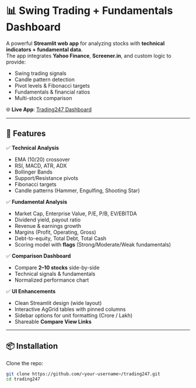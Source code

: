 # 📊 Swing Trading + Fundamentals Dashboard  

A powerful **Streamlit web app** for analyzing stocks with **technical indicators + fundamental data**.  
The app integrates **Yahoo Finance**, **Screener.in**, and custom logic to provide:  
- Swing trading signals  
- Candle pattern detection  
- Pivot levels & Fibonacci targets  
- Fundamentals & financial ratios  
- Multi-stock comparison  

🌐 **Live App**: [Trading247 Dashboard](https://trading247.streamlit.app/)  

---

## 🚀 Features  

✅ **Technical Analysis**  
- EMA (10/20) crossover  
- RSI, MACD, ATR, ADX  
- Bollinger Bands  
- Support/Resistance pivots  
- Fibonacci targets  
- Candle patterns (Hammer, Engulfing, Shooting Star)  

✅ **Fundamental Analysis**  
- Market Cap, Enterprise Value, P/E, P/B, EV/EBITDA  
- Dividend yield, payout ratio  
- Revenue & earnings growth  
- Margins (Profit, Operating, Gross)  
- Debt-to-equity, Total Debt, Total Cash  
- Scoring model with **flags** (Strong/Moderate/Weak fundamentals)  

✅ **Comparison Dashboard**  
- Compare **2–10 stocks** side-by-side  
- Technical signals & fundamentals  
- Normalized performance chart  

✅ **UI Enhancements**  
- Clean Streamlit design (wide layout)  
- Interactive AgGrid tables with pinned columns  
- Sidebar options for unit formatting (Crore / Lakh)  
- Shareable **Compare View Links**  

---

## 📦 Installation  

Clone the repo:  
```bash
git clone https://github.com/<your-username>/trading247.git
cd trading247
